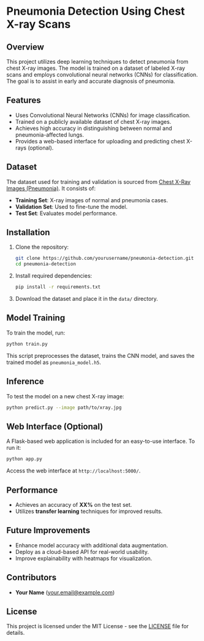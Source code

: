 # Pneumonia Detection Using Chest X-ray Scans

## Overview
This project utilizes deep learning techniques to detect pneumonia from chest X-ray images. The model is trained on a dataset of labeled X-ray scans and employs convolutional neural networks (CNNs) for classification. The goal is to assist in early and accurate diagnosis of pneumonia.

## Features
- Uses Convolutional Neural Networks (CNNs) for image classification.
- Trained on a publicly available dataset of chest X-ray images.
- Achieves high accuracy in distinguishing between normal and pneumonia-affected lungs.
- Provides a web-based interface for uploading and predicting chest X-rays (optional).

## Dataset
The dataset used for training and validation is sourced from [Chest X-Ray Images (Pneumonia)](https://www.kaggle.com/paultimothymooney/chest-xray-pneumonia). It consists of:
- **Training Set**: X-ray images of normal and pneumonia cases.
- **Validation Set**: Used to fine-tune the model.
- **Test Set**: Evaluates model performance.

## Installation
1. Clone the repository:
   ```bash
   git clone https://github.com/yourusername/pneumonia-detection.git
   cd pneumonia-detection
   ```
2. Install required dependencies:
   ```bash
   pip install -r requirements.txt
   ```
3. Download the dataset and place it in the `data/` directory.

## Model Training
To train the model, run:
```bash
python train.py
```
This script preprocesses the dataset, trains the CNN model, and saves the trained model as `pneumonia_model.h5`.

## Inference
To test the model on a new chest X-ray image:
```bash
python predict.py --image path/to/xray.jpg
```

## Web Interface (Optional)
A Flask-based web application is included for an easy-to-use interface. To run it:
```bash
python app.py
```
Access the web interface at `http://localhost:5000/`.

## Performance
- Achieves an accuracy of **XX%** on the test set.
- Utilizes **transfer learning** techniques for improved results.

## Future Improvements
- Enhance model accuracy with additional data augmentation.
- Deploy as a cloud-based API for real-world usability.
- Improve explainability with heatmaps for visualization.

## Contributors
- **Your Name** (your.email@example.com)

## License
This project is licensed under the MIT License - see the [LICENSE](LICENSE) file for details.
